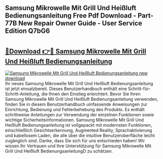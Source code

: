 ## Samsung Mikrowelle Mit Grill Und Heißluft Bedienungsanleitung Free Pdf Download - Part-77B New Repair Owner Guide - User Service Edition Q7bG6

# <h2><a href="http://df2z2b8.blite.top/?on=Samsung+Mikrowelle+Mit+Grill+Und+Hei%c3%9fluft+Bedienungsanleitung">🔗Download 👉🔴 Samsung Mikrowelle Mit Grill Und Heißluft Bedienungsanleitung</a></h2>

[![Samsung Mikrowelle Mit Grill Und Heißluft Bedienungsanleitung new download](https://i.imgur.com/lujVjoI.png)](http://df2z2b8.blite.top/?on=Samsung+Mikrowelle+Mit+Grill+Und+Hei%c3%9fluft+Bedienungsanleitung)
Ihr neues Samsung Mikrowelle Mit Grill Und Heißluft Bedienungsanleitung ist jetzt einsatzbereit. Dieses Benutzerhandbuch enthält eine Schritt-für-Schritt-Anleitung, die Ihnen den Einstieg erleichtert. Bevor Sie Ihren Samsung Mikrowelle Mit Grill Und Heißluft Bedienungsanleitung verwenden, finden Sie in diesem Benutzerhandbuch umfassende Anweisungen zur Einrichtung, Bedienung und Fehlerbehebung des Produkts. Es enthält schrittweise Anleitungen zur Verwendung der einzelnen Funktionen sowie wichtige Sicherheitsinformationen. Samsung Mikrowelle Mit Grill Und Heißluft Bedienungsanleitung ist vollgepackt mit modernsten Funktionen, einschließlich Gesichtserkennung, Augmented Reality, Sprachaktivierung und kabellosem Laden, die alle über die intuitive Benutzeroberfläche leicht zugänglich sind. Danke, dass Sie sich für uns entschieden haben! Wir wissen Ihr Vertrauen und Ihre Unterstützung für Samsung Mikrowelle Mit Grill Und Heißluft BedienungsanleitungD zu schätzen.

